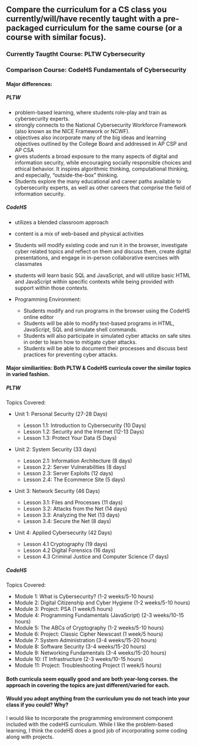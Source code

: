 ## Compare the curriculum for a CS class you currently/will/have recently taught with a pre-packaged curriculum for the same course (or a course with similar focus).

### Currently Taugtht Course: PLTW Cybersecurity

### Comparison Course: CodeHS Fundamentals of Cybersecurity


 #### Major differences:
 
 ##### PLTW
  - problem-based learning, where students role-play and train as cybersecurity experts.
  - strongly connects to the National Cybersecurity Workforce Framework (also known as the NICE Framework or NCWF).
  - objectives also incorporate many of the big ideas and learning objectives outlined by the College Board and addressed in AP CSP and AP CSA
  - gives students a broad exposure to the many aspects of digital and information security, while encouraging socially responsible choices and ethical behavior. It inspires algorithmic thinking, computational thinking, and especially, “outside-the-box” thinking.
  - Students explore the many educational and career paths available to cybersecurity experts, as well as other careers that comprise the field of information security.

 ##### CodeHS
  - utilizes a blended classroom approach
  - content is a mix of web-based and physical activities
  - Students will modify existing code and run it in the browser, investigate cyber related topics and reflect on them and discuss them, create digital presentations, and engage in in-person collaborative exercises with classmates
  - students will learn basic SQL and JavaScript, and will utilize basic HTML and JavaScript within specific contexts
while being provided with support within those contexts.

  - Programming Environment:
    -  Students modify and run programs in the browser using the CodeHS online editor
    -  Students will be able to modify text-based programs in HTML, JavaScript, SQL and simulate shell commands.
    -  Students will also participate in simulated cyber attacks on safe sites in order to learn how to mitigate cyber attacks.
    -  Students will be able to document their processes and discuss best practices for preventing cyber attacks.
 
 
 #### Major similiarities: Both PLTW & CodeHS curricula cover the similar topics in varied fashion.

##### PLTW

Topics Covered:

 - Unit 1: Personal Security (27-28 Days) 
   - Lesson 1.1: Introduction to Cybersecurity (10 Days)
   - Lesson 1.2: Security and the Internet (12-13 Days)
   - Lesson 1.3: Protect Your Data (5 Days)
  
 - Unit 2: System Security (33 days)
   - Lesson 2.1: Information Architecture (8 days)
   - Lesson 2.2: Server Vulnerabilities (8 days) 
   - Lesson 2.3: Server Exploits (12 days) 
   - Lesson 2.4: The Ecommerce Site (5 days)

 - Unit 3: Network Security (46 Days)
   - Lesson 3.1: Files and Processes (11 days) 
   - Lesson 3.2: Attacks from the Net (14 days) 
   - Lesson 3.3: Analyzing the Net (13 days) 
   - Lesson 3.4: Secure the Net (8 days)

 - Unit 4: Applied Cybersecurity (42 Days)
   - Lesson 4.1 Cryptography (19 days)
   - Lesson 4.2 Digital Forensics (16 days)
   - Lesson 4.3 Criminal Justice and Computer Science (7 days)
 

##### CodeHS

Topics Covered:

 - Module 1: What is Cybersecurity? (1-2 weeks/5-10 hours)
 - Module 2: Digital Citizenship and Cyber Hygiene (1-2 weeks/5-10 hours)
 - Module 3: Project: PSA (1 week/5 hours)
 - Module 4: Programming Fundamentals (JavaScript) (2-3 weeks/10-15 hours)
 - Module 5: The ABCs of Cryptography (1-2 weeks/5-10 hours)
 - Module 6: Project: Classic Cipher Newscast (1 week/5 hours)
 - Module 7: System Administration (3-4 weeks/15-20 hours)
 - Module 8: Software Security (3-4 weeks/15-20 hours) 
 - Module 9: Networking Fundamentals (3-4 weeks/15-20 hours)
 - Module 10: IT Infrastructure (2-3 weeks/10-15 hours)
 - Module 11: Project: Troubleshooting Project (1 week/5 hours)

 #### Both curricula seem equally good and are both year-long corses. the approach in covering the topics are just different/varied for each.
 
 
 #### Would you adopt anything from the curriculum you do not teach into your class if you could? Why?
 
 I would like to incorporate the programming environment component included with the codeHS curriculum.  While I like the problem-based learning, I think the codeHS does a good job of incorporating some coding along with projects. 
 
 
